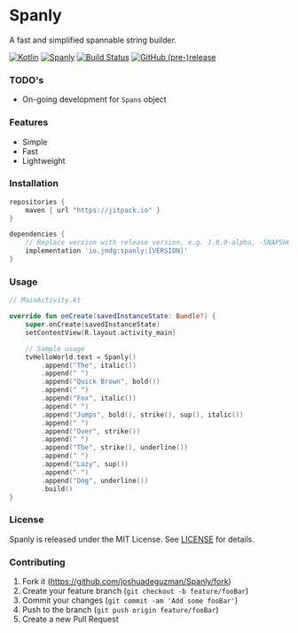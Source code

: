 # Spanly
A fast and simplified spannable string builder.

[![Kotlin](https://img.shields.io/badge/Kotlin-1.3.21-green.svg?style=flat-square)](http://kotlinlang.org)
[![Spanly](https://img.shields.io/badge/Support-28.0.0-6ab344.svg?style=flat-square)](https://github.com/ReactiveX/RxJava/releases/tag/v2.1.10)
[![Build Status](https://img.shields.io/travis/joshuadeguzman/Spanly.svg?style=flat-square)](https://travis-ci.org/joshuadeguzman/Spanly)
[![GitHub (pre-)release](https://img.shields.io/github/release/joshuadeguzman/spanly/all.svg?style=flat-square)
](./../../releases)

### TODO's

- On-going development for `Spans` object

### Features

- Simple
- Fast
- Lightweight

### Installation
```gradle
repositories {
    maven { url "https://jitpack.io" }
}

dependencies {
    // Replace version with release version, e.g. 1.0.0-alpha, -SNAPSHOT
    implementation 'io.jmdg:spanly:[VERSION]'
}
```

### Usage

```kotlin
// MainActivity.kt

override fun onCreate(savedInstanceState: Bundle?) {
    super.onCreate(savedInstanceState)
    setContentView(R.layout.activity_main)

    // Sample usage
    tvHelloWorld.text = Spanly()
        .append("The", italic())
        .append(" ")
        .append("Quick Brown", bold())
        .append(" ")
        .append("Fox", italic())
        .append(" ")
        .append("Jumps", bold(), strike(), sup(), italic())
        .append(" ")
        .append("Over", strike())
        .append(" ")
        .append("The", strike(), underline())
        .append(" ")
        .append("Lazy", sup())
        .append(" ")
        .append("Dog", underline())
        .build()
}
```

### License

Spanly is released under the MIT License. See [LICENSE](https://github.com/joshuadeguzman/Spanly/blob/master/LICENSE) for details.

### Contributing

1. Fork it (<https://github.com/joshuadeguzman/Spanly/fork>)
2. Create your feature branch (`git checkout -b feature/fooBar`)
3. Commit your changes (`git commit -am 'Add some fooBar'`)
4. Push to the branch (`git push origin feature/fooBar`)
5. Create a new Pull Request